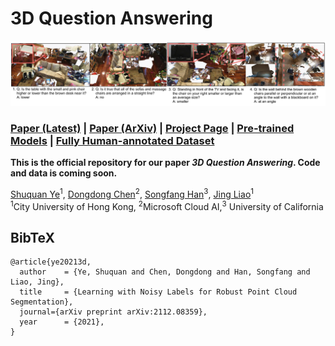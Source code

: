 # 3D Question Answering

![](imgs/fig1.png)



### [Paper (Latest)](https://shuquanye.com/3DQAlatest.pdf) | [Paper (ArXiv)](https://arxiv.org/abs/2107.14230) | [Project Page]() | [Pre-trained Models]() | [Fully Human-annotated Dataset]()


**This is the official repository for our paper *3D Question Answering*. Code and data is coming soon.**

[Shuquan Ye](https://shuquanye.com/)<sup>1</sup>,
[Dongdong Chen](https://www.dongdongchen.bid/)<sup>2</sup>,
[Songfang Han](http://hansf.me/)<sup>3</sup>,
[Jing Liao](https://liaojing.github.io/html/)<sup>1</sup> <br>
<sup>1</sup>City University of Hong Kong, <sup>2</sup>Microsoft Cloud AI,<sup>3</sup> University of California


## BibTeX
```
@article{ye20213d,
  author    = {Ye, Shuquan and Chen, Dongdong and Han, Songfang and Liao, Jing},
  title     = {Learning with Noisy Labels for Robust Point Cloud Segmentation},
  journal={arXiv preprint arXiv:2112.08359},
  year      = {2021},
}
```
